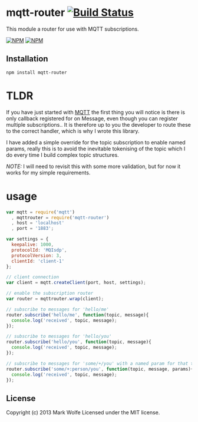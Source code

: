 # mqtt-router [![Build Status](https://drone.io/github.com/wolfeidau/mqtt-router/status.png)](https://drone.io/github.com/wolfeidau/mqtt-router/latest)

This module a router for use with MQTT subscriptions.

[![NPM](https://nodei.co/npm/mqtt-router.png)](https://nodei.co/npm/mqtt-router/)
[![NPM](https://nodei.co/npm-dl/mqtt-router.png)](https://nodei.co/npm/mqtt-router/)

## Installation

```
npm install mqtt-router
```

# TLDR

If you have just started with [MQTT](https://github.com/adamvr/MQTT.js) the first thing you will notice is there is only callback registered for on Message,
even though you can register multiple subscriptions.. It is therefore up to you the developer to route these to the
correct handler, which is why I wrote this library.

I have added a simple override for the topic subscription to enable named params, really this is to avoid the
inevitable tokenising of the topic which I do every time I build complex topic structures.

*NOTE:* I will need to revisit this with some more validation, but for now it works for my simple requirements.


# usage

```javascript
var mqtt = require('mqtt')
  , mqttrouter = require('mqtt-router')
  , host = 'localhost'
  , port = '1883';

var settings = {
  keepalive: 1000,
  protocolId: 'MQIsdp',
  protocolVersion: 3,
  clientId: 'client-1'
};

// client connection
var client = mqtt.createClient(port, host, settings);

// enable the subscription router
var router = mqttrouter.wrap(client);

// subscribe to messages for 'hello/me'
router.subscribe('hello/me', function(topic, message){
  console.log('received', topic, message);
});

// subscribe to messages for 'hello/you'
router.subscribe('hello/you', function(topic, message){
  console.log('received', topic, message);
});

// subscribe to messages for 'some/+/you' with a named param for that token
router.subscribe('some/+:person/you', function(topic, message, params){
  console.log('received', topic, message);
});

```

## License
Copyright (c) 2013 Mark Wolfe
Licensed under the MIT license.
